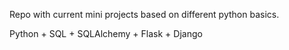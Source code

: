 Repo with current mini projects based on different python basics.

Python + SQL + SQLAlchemy + Flask + Django
